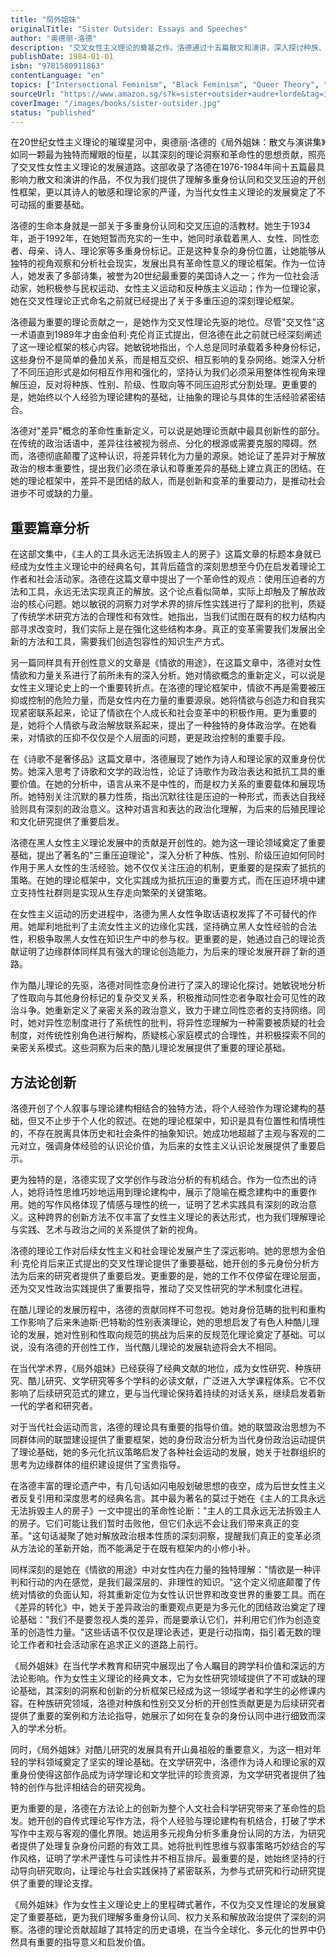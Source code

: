 ```yaml
---
title: "局外姐妹"
originalTitle: "Sister Outsider: Essays and Speeches"
author: "奥德丽·洛德"
description: "交叉女性主义理论的奠基之作。洛德通过十五篇散文和演讲，深入探讨种族、性别、阶级、性取向的交叉压迫，创建了理解多重身份认同的革命性理论框架。"
publishDate: 1984-01-01
isbn: "9781580911863"
contentLanguage: "en"
topics: ["Intersectional Feminism", "Black Feminism", "Queer Theory", "Race and Gender"]
sourceUrl: "https://www.amazon.sg/s?k=sister+outsider+audre+lorde&tag=inkrupt-22"
coverImage: "/images/books/sister-outsider.jpg"
status: "published"
---
```


在20世纪女性主义理论的璀璨星河中，奥德丽·洛德的《局外姐妹：散文与演讲集》如同一颗最为独特而耀眼的恒星，以其深刻的理论洞察和革命性的思想贡献，照亮了交叉性女性主义理论的发展道路。这部收录了洛德在1976-1984年间十五篇最具影响力散文和演讲的作品，不仅为我们提供了理解多重身份认同和交叉压迫的开创性框架，更以其诗人的敏感和理论家的严谨，为当代女性主义理论的发展奠定了不可动摇的重要基础。

洛德的生命本身就是一部关于多重身份认同和交叉压迫的活教材。她生于1934年，逝于1992年，在她短暂而充实的一生中，她同时承载着黑人、女性、同性恋者、母亲、诗人、理论家等多重身份标记。正是这种复杂的身份位置，让她能够从独特的视角观察和分析社会现实，发展出具有革命性意义的理论框架。作为一位诗人，她发表了多部诗集，被誉为20世纪最重要的美国诗人之一；作为一位社会活动家，她积极参与民权运动、女性主义运动和反种族主义运动；作为一位理论家，她在交叉性理论正式命名之前就已经提出了关于多重压迫的深刻理论框架。

洛德最为重要的理论贡献之一，是她作为交叉性理论先驱的地位。尽管"交叉性"这一术语直到1989年才由金伯利·克伦肖正式提出，但洛德在此之前就已经深刻阐述了这一理论框架的核心内容。她敏锐地指出，个人总是同时承载着多种身份标记，这些身份不是简单的叠加关系，而是相互交织、相互影响的复杂网络。她深入分析了不同压迫形式是如何相互作用和强化的，坚持认为我们必须采用整体性视角来理解压迫，反对将种族、性别、阶级、性取向等不同压迫形式分割处理。更重要的是，她始终以个人经验为理论建构的基础，让抽象的理论与具体的生活经验紧密结合。

洛德对"差异"概念的革命性重新定义，可以说是她理论贡献中最具创新性的部分。在传统的政治话语中，差异往往被视为弱点、分化的根源或需要克服的障碍。然而，洛德彻底颠覆了这种认识，将差异转化为力量的源泉。她论证了差异对于解放政治的根本重要性，提出我们必须在承认和尊重差异的基础上建立真正的团结。在她的理论框架中，差异不是团结的敌人，而是创新和变革的重要动力，是推动社会进步不可或缺的力量。

## 重要篇章分析

在这部文集中，《主人的工具永远无法拆毁主人的房子》这篇文章的标题本身就已经成为女性主义理论中的经典名句，其背后蕴含的深刻思想至今仍在启发着理论工作者和社会活动家。洛德在这篇文章中提出了一个革命性的观点：使用压迫者的方法和工具，永远无法实现真正的解放。这个论点看似简单，实际上却触及了解放政治的核心问题。她以敏锐的洞察力对学术界的排斥性实践进行了犀利的批判，质疑了传统学术研究方法的合理性和有效性。她指出，当我们试图在既有的权力结构内部寻求改变时，我们实际上是在强化这些结构本身。真正的变革需要我们发展出全新的方法和工具，需要我们创造包容性的知识生产方式。

另一篇同样具有开创性意义的文章是《情欲的用途》，在这篇文章中，洛德对女性情欲和力量关系进行了前所未有的深入分析。她对情欲概念的重新定义，可以说是女性主义理论史上的一个重要转折点。在洛德的理论框架中，情欲不再是需要被压抑或控制的危险力量，而是女性内在力量的重要源泉。她将情欲与创造力和自我实现紧密联系起来，论证了情欲在个人成长和社会变革中的积极作用。更为重要的是，她将个人情欲与政治解放联系起来，提出了一种独特的身体政治学。在她看来，对情欲的压抑不仅仅是个人层面的问题，更是政治控制的重要手段。

在《诗歌不是奢侈品》这篇文章中，洛德展现了她作为诗人和理论家的双重身份优势。她深入思考了诗歌和文学的政治性，论证了诗歌作为政治表达和抵抗工具的重要价值。在她的分析中，语言从来不是中性的，而是权力关系的重要载体和展现场所。她特别关注沉默的暴力性质，指出沉默往往是压迫的一种形式，而表达自我经验则具有深刻的政治意义。这种对语言和表达的政治化理解，为后来的后殖民理论和文化研究提供了重要启发。

洛德在黑人女性主义理论发展中的贡献是开创性的。她为这一理论领域奠定了重要基础，提出了著名的"三重压迫理论"，深入分析了种族、性别、阶级压迫如何同时作用于黑人女性的生活经验。她不仅仅关注压迫的机制，更重要的是探索了抵抗的策略。在她的理论框架中，文化实践成为抵抗压迫的重要方式，而在压迫环境中建立支持性社群则是实现从生存走向繁荣的关键策略。

在女性主义运动的历史进程中，洛德为黑人女性争取话语权发挥了不可替代的作用。她犀利地批判了主流女性主义的边缘化实践，坚持确立黑人女性经验的合法性，积极争取黑人女性在知识生产中的参与权。更重要的是，她通过自己的理论贡献证明了边缘群体同样具有强大的理论创造能力，为后来的理论发展开辟了新的道路。

作为酷儿理论的先驱，洛德对同性恋身份进行了深入的理论化探讨。她敏锐地分析了性取向与其他身份标记的复杂交叉关系，积极推动同性恋者争取社会可见性的政治斗争。她重新定义了亲密关系的政治意义，致力于建立同性恋者的支持网络。同时，她对异性恋制度进行了系统性的批判，将异性恋理解为一种需要被质疑的社会制度，对传统性别角色进行解构，质疑核心家庭模式的合理性，并积极探索不同的亲密关系模式。这些洞察为后来的酷儿理论发展提供了重要的理论基础。

## 方法论创新

洛德开创了个人叙事与理论建构相结合的独特方法，将个人经验作为理论建构的基础，但又不止步于个人化的叙述。在她的理论框架中，知识是具有位置性和情境性的，不存在脱离具体历史和社会条件的抽象知识。她成功地超越了主观与客观的二元对立，强调身体经验的认识论价值，为后来的女性主义认识论发展提供了重要启示。

更为独特的是，洛德实现了文学创作与政治分析的有机结合。作为一位杰出的诗人，她将诗性思维巧妙地运用到理论建构中，展示了隐喻在概念建构中的重要作用。她的写作风格体现了情感与理性的统一，证明了艺术实践具有深刻的政治意义。这种跨界的创新方法不仅丰富了女性主义理论的表达形式，也为我们理解理论与实践、艺术与政治之间的关系提供了新的视角。

洛德的理论工作对后续女性主义和社会理论发展产生了深远影响。她的思想为金伯利·克伦肖后来正式提出的交叉性理论提供了重要基础，她开创的多元身份分析方法为后来的研究者提供了重要启发。更重要的是，她的工作不仅停留在理论层面，还为交叉性政治实践提供了重要指导，推动了交叉性研究的学术制度化进程。

在酷儿理论的发展历程中，洛德的贡献同样不可忽视。她对身份范畴的批判和重构工作影响了后来朱迪斯·巴特勒的性别表演理论，她的思想启发了有色人种酷儿理论的发展，她对性别和性取向规范的挑战为后来的反规范化理论奠定了基础。可以说，没有洛德的开创性工作，当代酷儿理论的发展轨迹将会大不相同。

在当代学术界，《局外姐妹》已经获得了经典文献的地位，成为女性研究、种族研究、酷儿研究、文学研究等多个学科的必读文献，广泛进入大学课程体系。它不仅影响了后续研究范式的建立，更与当代理论保持着持续的对话关系，继续启发着新一代的学者和研究者。

对于当代社会运动而言，洛德的理论具有重要的指导价值。她的联盟政治思想为不同群体间的联盟建设提供了重要框架，她的身份政治分析为当代身份政治运动提供了理论基础，她的多元化抗议策略启发了各种社会运动的发展，她关于社群组织的思考为边缘群体的组织建设提供了宝贵指导。

在洛德丰富的理论遗产中，有几句话如闪电般划破思想的夜空，成为后世女性主义者反复引用和深度思考的经典名言。其中最为著名的莫过于她在《主人的工具永远无法拆毁主人的房子》一文中提出的革命性论断："主人的工具永远无法拆毁主人的房子。它们可能让我们暂时击败他，但它们永远不会让我们带来真正的变革。"这句话凝聚了她对解放政治根本性质的深刻洞察，提醒我们真正的变革必须从方法论的革新开始，而不能满足于在既有框架内的小修小补。

同样深刻的是她在《情欲的用途》中对女性内在力量的独特理解："情欲是一种评判和行动的内在感觉，是我们最深层的、非理性的知识。"这个定义彻底颠覆了传统对情欲的负面认知，将其重新定位为女性认识世界和改变世界的重要工具。而在《差异的转化》中，她关于差异政治的重要观点更是为多元化的团结政治奠定了理论基础："我们不是要忽视人类的差异，而是要承认它们，并利用它们作为创造变革的创造性力量。"这些话语不仅仅是理论表述，更是行动指南，指引着无数的理论工作者和社会活动家在追求正义的道路上前行。

《局外姐妹》在当代学术教育和研究中展现出了令人瞩目的跨学科价值和深远的方法论影响。作为女性主义理论的经典文本，它为女性研究领域提供了不可或缺的理论基础，其深刻的洞察和创新的分析框架已经成为这一领域学者和学生的必修课内容。在种族研究领域，洛德对种族和性别交叉分析的开创性贡献更是为后续研究者提供了重要的案例和方法论指导，她展示了如何在复杂的身份认同中进行细致而深入的学术分析。

同时，《局外姐妹》对酷儿研究的发展具有开山鼻祖般的重要意义，为这一相对年轻的学科领域奠定了坚实的理论基础。在文学研究中，洛德作为诗人和理论家的双重身份使得这部作品成为诗学理论和文学批评的珍贵资源，为文学研究者提供了独特的创作与批评相结合的研究视角。

更为重要的是，洛德在方法论上的创新为整个人文社会科学研究带来了革命性的启发。她开创的自传式理论写作方法，将个人经验与理论建构有机结合，打破了学术写作中主观与客观的僵化界限。她运用多元视角分析多重身份认同的方法，为研究者提供了处理复杂身份问题的有效工具。她将批判性思维与叙事策略巧妙结合的写作风格，证明了学术严谨性与可读性并不相互排斥。最重要的是，她始终坚持的行动导向研究取向，让理论与社会实践保持了紧密联系，为参与式研究和行动研究提供了重要的理论支撑。

《局外姐妹》作为女性主义理论史上的里程碑式著作，不仅为交叉性理论的发展奠定了重要基础，更为我们理解多重身份认同、权力关系和解放政治提供了深刻的洞察。洛德的理论贡献超越了其特定的历史语境，在当今全球化、多元化的世界中仍然具有重要的指导意义和启发价值。